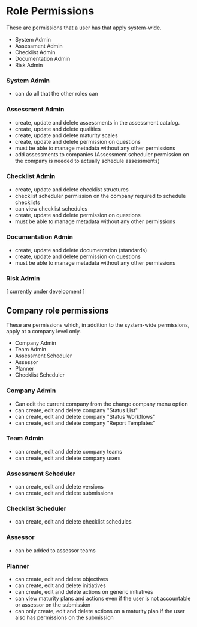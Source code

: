 # Role Permissions

These are permissions that a user has that apply system-wide.

- System Admin
- Assessment Admin
- Checklist Admin
- Documentation Admin
- Risk Admin
  
### System Admin
- can do all that the other roles can

### Assessment Admin
- create, update and delete assessments in the assessment catalog.
- create, update and delete qualities
- create, update and delete maturity scales
- create, update and delete permission on questions
- must be able to manage metadata without any other permissions
- add assessments to companies (Assessment scheduler permission on the company is needed to actually schedule assessments)

### Checklist Admin
- create, update and delete checklist structures
- checklist scheduler permission on the company required to schedule checklists
- can view checklist schedules
- create, update and delete permission on questions
- must be able to manage metadata without any other permissions

### Documentation Admin
- create, update and delete documentation (standards)
- create, update and delete permission on questions
- must be able to manage metadata without any other permissions

### Risk Admin
[ currently under development ]


## Company role permissions
These are permissions which, in addition to the system-wide permissions, apply at a company level only.

- Company Admin
- Team Admin
- Assessment Scheduler
- Assessor
- Planner
- Checklist Scheduler

### Company Admin
- Can edit the current company from the change company menu option
- can create, edit and delete company "Status List"
- can create, edit and delete company "Status Workflows"
- can create, edit and delete company "Report Templates"

### Team Admin
- can create, edit and delete company teams
- can create, edit and delete company users

### Assessment Scheduler
- can create, edit and delete versions
- can create, edit and delete submissions

### Checklist Scheduler
- can create, edit and delete checklist schedules

### Assessor
- can be added to assessor teams

### Planner
- can create, edit and delete objectives
- can create, edit and delete initiatives
- can create, edit and delete actions on generic initiatives
- can view maturity plans and actions even if the user is not accountable or assessor on the submission
- can only create, edit and delete actions on a maturity plan if the user also has permissions on the submission